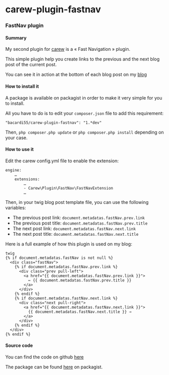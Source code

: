 carew-plugin-fastnav
====================

### FastNav plugin

#### Summary

My second plugin for [carew](http://carew.github.io) is a « Fast Navigation » plugin.

This simple plugin help you create links to the previous and the next blog post of the current post.

You can see it in action at the bottom of each blog post on my [blog](https://bacardi55.org)


#### How to install it

A package is available on packagist in order to make it very simple for you to install.

All you have to do is to edit your `composer.json` file to add this requirement:

    "bacardi55/carew-plugin-fastnav": "1.*dev"

Then, `php composer.php update` or `php composer.php install` depending on your case.


#### How to use it

Edit the carew config.yml file to enable the extension:

    engine:
        …
        extensions:
            …
            - Carew\Plugin\FastNav\FastNavExtension
            …

Then, in your twig blog post template file, you can use the following variables:

- The previous post link: `document.metadatas.fastNav.prev.link`
- The previous post title: `document.metadatas.fastNav.prev.title`
- The next post link: `document.metadatas.fastNav.next.link`
- The next post title: `document.metadatas.fastNav.next.title`


Here is a full example of how this plugin is used on my blog:

    twig
    {% if document.metadatas.fastNav is not null %}
      <div class="fastNav">
        {% if document.metadatas.fastNav.prev.link %}
          <div class="prev pull-left">
            <a href="{{ document.metadatas.fastNav.prev.link }}">
              ← {{ document.metadatas.fastNav.prev.title }}
            </a>
          </div>
        {% endif %}
        {% if document.metadatas.fastNav.next.link %}
          <div class="next pull-right">
            <a href="{{ document.metadatas.fastNav.next.link }}">
              {{ document.metadatas.fastNav.next.title }} →
            </a>
          </div>
        {% endif %}
      </div>
    {% endif %}


#### Source code

You can find the code on github [here](https://github.com/bacardi55/carew-plugin-fastnav)

The package can be found [here](https://packagist.org/packages/bacardi55/carew-plugin-fastnav) on packagist.
